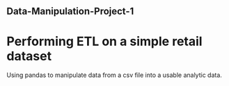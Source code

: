 <h2>Data-Manipulation-Project-1</h2>
<h1>Performing ETL on a simple retail dataset</h1>
Using pandas to manipulate data from a csv file into a usable analytic data.
